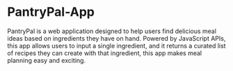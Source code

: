 # PantryPal-App
PantryPal is a web application designed to help users find delicious meal ideas based on ingredients they have on hand. Powered by JavaScript APIs, this app allows users to input a single ingredient, and it returns a curated list of recipes they can create with that ingredient, this app makes meal planning easy and exciting. 
